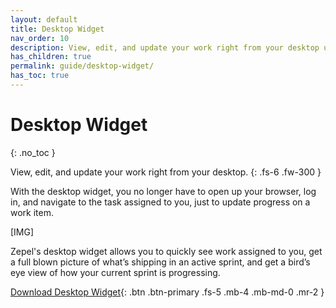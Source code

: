 ```yaml
---
layout: default
title: Desktop Widget
nav_order: 10
description: View, edit, and update your work right from your desktop using Zepel's Desktop Widget.
has_children: true
permalink: guide/desktop-widget/
has_toc: true
---
```


# Desktop Widget
{: .no_toc }

View, edit, and update your work right from your desktop.
{: .fs-6 .fw-300 }

With the desktop widget, you no longer have to open up your browser, log in, and navigate to the task assigned to you, just to update progress on a work item. 

[IMG]

Zepel's desktop widget allows you to quickly see work assigned to you, get a full blown picture of what’s shipping in an active sprint, and get a bird’s eye view of how your current sprint is progressing.

[Download Desktop Widget](https://zepel.io/downloads/desktop-widget/){: .btn .btn-primary .fs-5 .mb-4 .mb-md-0 .mr-2 } 
